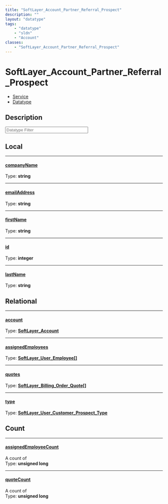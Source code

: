 ```yaml
---
title: "SoftLayer_Account_Partner_Referral_Prospect"
description: ""
layout: "datatype"
tags:
    - "datatype"
    - "sldn"
    - "Account"
classes:
    - "SoftLayer_Account_Partner_Referral_Prospect"
---
```


# SoftLayer_Account_Partner_Referral_Prospect
<div id='service-datatype'>
    <ul id='sldn-reference-tabs'>
    <li id='service'> <a href='/reference/services/SoftLayer_Account_Partner_Referral_Prospect' >Service</a></li>    <li id='datatype'> <a href='/reference/datatypes/SoftLayer_Account_Partner_Referral_Prospect' >Datatype</a></li>
    </ul>
</div>

## Description 








<!-- Filer BEGIN -->
<div class="view-filters">
        <div class="clearfix">
            <div class="search-input-box">
                <input placeholder="Datatype Filter" onkeyup="titleSearch(inputId='prop-input', divId='properties', elementClass='prop-row')" 
                    type="text" id="prop-input" value="" size="30" maxlength="128" class="form-text">
            </div>
        </div>
</div>
<!-- Filer END -->

<div id="properties" class="content">
<div id="localProperties" class="prop-content" >

## Local
<div class="prop-row">

-----
[companyName]: #companyname
#### [companyName]
  
<span class="type-label">Type: </span>**string**  



</div>
<div class="prop-row">

-----
[emailAddress]: #emailaddress
#### [emailAddress]
  
<span class="type-label">Type: </span>**string**  



</div>
<div class="prop-row">

-----
[firstName]: #firstname
#### [firstName]
  
<span class="type-label">Type: </span>**string**  



</div>
<div class="prop-row">

-----
[id]: #id
#### [id]
  
<span class="type-label">Type: </span>**integer**  



</div>
<div class="prop-row">

-----
[lastName]: #lastname
#### [lastName]
  
<span class="type-label">Type: </span>**string**  



</div>
</div>
<!-- LOCAL PROPERTY END -->

<div id="relationalProperties"  class="prop-content" >

## Relational
<div class="prop-row">

-----
[account]: #account
#### [account]
  
<span class="type-label">Type: </span>**<a href='/reference/datatypes/SoftLayer_Account'>SoftLayer_Account </a>**  



</div>
<div class="prop-row">

-----
[assignedEmployees]: #assignedemployees
#### [assignedEmployees]
  
<span class="type-label">Type: </span>**<a href='/reference/datatypes/SoftLayer_User_Employee'>SoftLayer_User_Employee[] </a>**  



</div>
<div class="prop-row">

-----
[quotes]: #quotes
#### [quotes]
  
<span class="type-label">Type: </span>**<a href='/reference/datatypes/SoftLayer_Billing_Order_Quote'>SoftLayer_Billing_Order_Quote[] </a>**  



</div>
<div class="prop-row">

-----
[type]: #type
#### [type]
  
<span class="type-label">Type: </span>**<a href='/reference/datatypes/SoftLayer_User_Customer_Prospect_Type'>SoftLayer_User_Customer_Prospect_Type </a>**  



</div>

## Count
<div class="prop-row">

-----
[assignedEmployeeCount]: #assignedemployeecount
#### [assignedEmployeeCount]
A count of    
<span class="type-label">Type: </span>**unsigned long**  



</div>
<div class="prop-row">

-----
[quoteCount]: #quotecount
#### [quoteCount]
A count of    
<span class="type-label">Type: </span>**unsigned long**  



</div>
</div>


